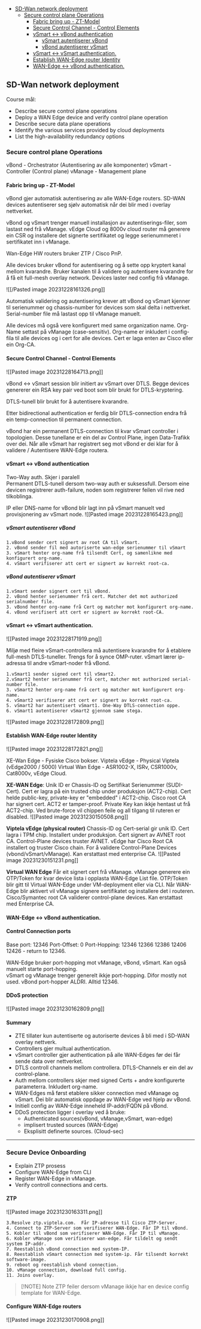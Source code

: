 - [SD-Wan network deployment](#SD-Wan%20network%20deployment)
	- [Secure control plane Operations](#Secure%20control%20plane%20Operations)
		- [Fabric bring up - ZT-Model](#Fabric%20bring%20up%20-%20ZT-Model)
		- [Secure Control Channel - Control Elements](#Secure%20Control%20Channel%20-%20Control%20Elements)
		- [vSmart <-> vBond authentication](#vSmart%20%3C-%3E%20vBond%20authentication)
			- [vSmart autentiserer vBond](#vSmart%20autentiserer%20vBond)
			- [vBond autentiserer vSmart](#vBond%20autentiserer%20vSmart)
		- [vSmart <-> vSmart authentication.](#vSmart%20%3C-%3E%20vSmart%20authentication.)
		- [Establish WAN-Edge router Identity](#Establish%20WAN-Edge%20router%20Identity)
		- [WAN-Edge <-> vBond authentication.](#WAN-Edge%20%3C-%3E%20vBond%20authentication.)


## SD-Wan network deployment
Course mål: 
- Describe secure control plane operations
- Deploy a WAN Edge device and verify control plane operation
- Describe secure data plane operations
- Identify the various services provided by cloud deployments
- List the high-availability redundancy options

### Secure control plane Operations

vBond - Orchestrator (Autentisering av alle komponenter)
vSmart - Controller (Control plane)
vManage - Management plane

#### Fabric bring up - ZT-Model
vBond gjer automatisk autentisering av alle WAN-Edge routers.  SD-WAN devices autentiserer seg sjølv automatisk når
dei blir med i overlay nettverket. 

vBond og vSmart trenger manuell installasjon av autentiserings-filer, som lastast ned frå vManage. 
vEdge Cloud og 8000v cloud router må generere ein CSR og installere det signerte sertifikatet og legge serienummeret i sertifikatet inn i vManage. 

Wan-Edge HW routers bruker ZTP / Cisco PnP.  

Alle devices bruker vBond for autentisering og å sette opp kryptert kanal mellom kvarandre.  Bruker kanalen til å validere og autentisere kvarandre for å få eit full-mesh overlay network. 
Devices laster ned config frå vManage. 

![[/Pasted image 20231228161326.png]]


Automatisk validering og autentisering krever att vBond og vSmart kjenner til serienummer og chassis-number for devices som skal delta i nettverket. 
Serial-number file må lastast opp til vManage manuelt.  

Alle devices må også vere konfigurert med same organization name.  Org-Name settast på vManage (case-sensitiv). 
Org-name er  inkludert i config-fila til alle devices og i cert for alle devices.  Cert er laga enten av Cisco eller ein Org-CA. 

#### Secure Control Channel - Control Elements

![[Pasted image 20231228164713.png]]

vBond <-> vSmart session blir initiert av vSmart over DTLS.  Begge devices genererer ein RSA key pair ved boot som blir brukt for DTLS-kryptering. 

DTLS-tunell blir brukt for å autentisere kvarandre. 

Etter bidirectional authentication er ferdig blir DTLS-connection endra frå ein temp-connection til permanent connection. 

vBond har ein permanent DTLS-connection til kvar vSmart controller i topologien.  Desse tunellane er ein del av Control Plane,  ingen Data-Trafikk over dei. 
Når alle vSmart har registrert seg mot vBond er dei klar for å validere / Autentisere WAN-Edge routera. 

#### vSmart <-> vBond authentication 

Two-Way auth.  Skjer i paralell  
Permanent DTLS-tunell dersom two-way auth er suksessfull. 
Dersom eine devicen registrerer auth-failure, noden som registrerer feilen vil rive ned tilkoblinga. 

IP eller DNS-name for vBond blir lagt inn på vSmart manuelt ved provisjonering av vSmart node. 
![[Pasted image 20231228165423.png]]

##### vSmart autentiserer vBond 
	1.vBond sender cert signert av root CA til vSmart. 
	2. vBond sender fil med autoriserte wan-edge serienummer til vSmart
	3. vSmart henter org-name frå tilsendt Cert, og samenlikne med konfigurert org-name. 
	4. vSmart verifiserer att cert er signert av korrekt root-ca. 

##### vBond autentiserer vSmart 
	1.vSmart sender signert cert til vBond. 
	2. vBond henter serienummer frå cert. Matcher det mot authorized serialnumber file. 
	3. vBond henter org-name frå Cert og matcher mot konfigurert org-name. 
	4. vBond verifisert att cert er signert av korrekt root-CA. 

#### vSmart <-> vSmart authentication. 
![[Pasted image 20231228171919.png]]

Miljø med fleire vSmart-controllera må autentisere kvarandre for å etablere full-mesh DTLS-tuneller.  Trengs for å synce OMP-ruter. 
vSmart lærer ip-adressa til andre vSmart-noder frå vBond. 

	1.vSmart1 sender signed cert til vSmart2. 
	2.vSmart2 henter serienummer frå cert, matcher mot authorized serial-number file. 
	3. vSmart2 henter org-name frå cert og matcher mot konfigurert org-name. 
	4. vSmart2 verifiserer att cert er signert av korrekt root-ca. 
	5. vSmart2 har autentisert vSmart1. One-Way DTLS-connection oppe. 
	6. vSmart1 autentiserer vSmart2 gjennom same stega. 

![[Pasted image 20231228172809.png]]


#### Establish WAN-Edge router Identity 

![[Pasted image 20231228172821.png]]

XE-Wan Edge - Fysiske Cisco bokser. 
Viptela vEdge - Physical Viptela (vEdge2000 / 5000)
Virtual Wan Edge - ASR1002-X, ISRv, CSR1000v, Cat8000v, vEdge Cloud. 

 **XE-WAN Edge**: 
Unik ID er Chassis-ID og Sertifikat Serienummer (SUDI-Cert).  Cert er lagra på ein trusted chip under produksjon (ACT2-chip). 
Cert helde public-key,  private-key er "embedded" i ACT2-chip.  Cisco root CA har signert cert. 
ACT2 er tamper-proof.  Private Key kan ikkje hentast ut frå ACT2-chip.  Ved brute-force vil chippen feile og all tilgang til ruteren er disabled. 
![[Pasted image 20231230150508.png]]


**Viptela vEdge (physical router)** 
Chassis-ID og Cert-serial gir unik ID. 
Cert lagra i TPM chip. Installert under produksjon. 
Cert signert av AVNET root CA. 
Control-Plane devices truster AVNET. 
vEdge har Cisco Root CA installert og truster Cisco chain. For å validere Control-Plane Devices (vbond/vSmart/vManage).  Kan erstattast med enterprise CA. 
![[Pasted image 20231230151231.png]]

**Virtual WAN Edge**
Får eit signert cert frå vManage. 
vManage generere ein OTP/Token for kvar device lista i opplasta WAN-Edge List file. 
OTP/Token blir gitt til Virtual WAN-Edge under VM-deployment eller via CLI. 
Når WAN-Edge blir aktivert vil vManage signere sertifikatet og installere det i routeren. 
Cisco/Symantec root CA validerer control-plane devices.  Kan erstattast med Enterprise CA. 

#### WAN-Edge <-> vBond authentication. 

#### Control Connection ports
Base port: 12346 
Port-Offset: 0 
Port-Hopping: 
12346
12366
12386
12406
12426 - return to 12346. 

WAN-Edge bruker port-hopping mot vManage, vBond, vSmart.  Kan også manuelt starte port-hopping.   
vSmart og vManage trenger generelt ikkje port-hopping. Difor mostly not used. 
vBond port-hopper ALDRI.  Alltid 12346. 

#### DDoS protection 
![[Pasted image 20231230162809.png]]


#### Summary 
- ZTE tillater kun autentiserte og autoriserte devices å bli med i SD-WAN overlay nettverk.   
- Controllers gjer multual authentication.  
- vSmart controller gjer authentication på alle WAN-Edges før dei får sende data over nettverket.  
- DTLS controll channels mellom controllera.  DTLS-Channels er ein del av control-plane.  
- Auth mellom controllers skjer med signed Certs + andre konfigurerte parameterra.  Inkludert org-name. 
- WAN-Edges må først etablere sikker connection med vManage og vSmart.  Dei blir automatisk oppdage av WAN-Edge ved hjelp av vBond. 
- Initiell config av WAN-Edge inneheld IP-addr/FQDN på vBond. 
- DDoS protection ligger i overlay ved å bruke: 
	- Authenticated sources(vBond, vManage,vSmart, wan-edge) 
	- implisert trusted sources (WAN-Edge) 
	- Eksplisitt definerte sources. (Cloud-sec)


------------------------------------


### Secure Device Onboarding 

- Explain ZTP prosess
- Configure WAN-Edge from CLI 
- Register WAN-Edge in vManage. 
- Verify controll connections and certs. 

#### ZTP 
![[Pasted image 20231230163311.png]]

	3.Resolve ztp.viptela.com.  Får IP-adresse til Cisco ZTP-Server. 
	4. Connect to ZTP-Server som verifiserer WAN-Edge. Får IP til vBond. 
	5. Kobler til vBond som verifiserer WAN-Edge. Får IP til vManage. 
	6. Kobler vManage som verifiserer wan-edge. Får tildelt og sendt system IP-addr. 
	7. Reestablish vBond connection med system-IP. 
	8. Reestablish vSmart connection med system-ip. Får tilsendt korrekt software-image. 
	9. reboot og reestablish vbond connection. 
	10. vManage connection, download full config. 
	11. Joins overlay. 


> [!NOTE] Note
> ZTP feiler dersom vManage ikkje har en device config template for WAN-Edge. 


#### Configure WAN-Edge routers

![[Pasted image 20231230170908.png]]


